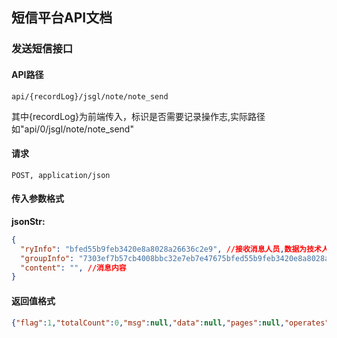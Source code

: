 ## 短信平台API文档

### 发送短信接口

#### API路径

```http
api/{recordLog}/jsgl/note/note_send
```

其中{recordLog}为前端传入，标识是否需要记录操作志,实际路径如"api/0/jsgl/note/note_send"

#### 请求

```
POST, application/json
```

#### 传入参数格式
**jsonStr:**
```json
{
  "ryInfo": "bfed55b9feb3420e8a8028a26636c2e9", //接收消息人员,数据为技术人员id,多个用逗号隔开
  "groupInfo": "7303ef7b57cb4008bbc32e7eb7e47675bfed55b9feb3420e8a8028a26636c2e9", //群发接收消息人员,数据为群组id+技术人员id,多个用逗号隔开
  "content": "", //消息内容
}
```

#### 返回值格式

```json
{"flag":1,"totalCount":0,"msg":null,"data":null,"pages":null,"operates":null}
```
